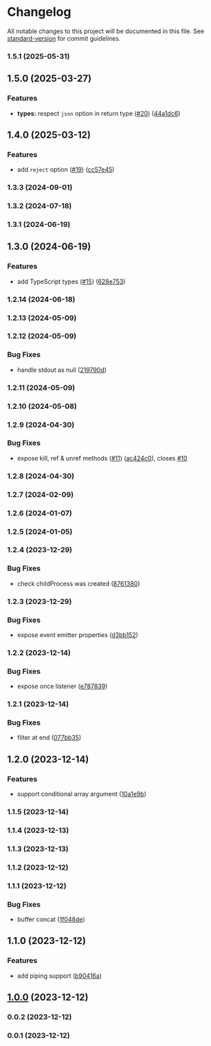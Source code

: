 # Changelog

All notable changes to this project will be documented in this file. See [standard-version](https://github.com/conventional-changelog/standard-version) for commit guidelines.

### 1.5.1 (2025-05-31)

## 1.5.0 (2025-03-27)


### Features

* **types:** respect `json` option in return type ([#20](https://github.com/microlinkhq/tinyspawn/issues/20)) ([44a1dc6](https://github.com/microlinkhq/tinyspawn/commit/44a1dc693d821adfb915d5e3c19bb826a37d599a))

## 1.4.0 (2025-03-12)


### Features

* add `reject` option ([#19](https://github.com/microlinkhq/tinyspawn/issues/19)) ([cc57e45](https://github.com/microlinkhq/tinyspawn/commit/cc57e45730ac43b2b4ea5bab27c593980ff22394))

### 1.3.3 (2024-09-01)

### 1.3.2 (2024-07-18)

### 1.3.1 (2024-06-19)

## 1.3.0 (2024-06-19)


### Features

* add TypeScript types ([#15](https://github.com/microlinkhq/tinyspawn/issues/15)) ([628e753](https://github.com/microlinkhq/tinyspawn/commit/628e7534f552b43c718beac8063f30abb37b565c))

### 1.2.14 (2024-06-18)

### 1.2.13 (2024-05-09)

### 1.2.12 (2024-05-09)


### Bug Fixes

* handle stdout as null ([219790d](https://github.com/microlinkhq/tinyspawn/commit/219790d2dd84baac3cf1e8f99f7c34550a731ce9))

### 1.2.11 (2024-05-09)

### 1.2.10 (2024-05-08)

### 1.2.9 (2024-04-30)


### Bug Fixes

* expose kill, ref & unref methods ([#11](https://github.com/microlinkhq/tinyspawn/issues/11)) ([ac424c0](https://github.com/microlinkhq/tinyspawn/commit/ac424c090f0c81cef4ed1f519821eddf3e33ab6a)), closes [#10](https://github.com/microlinkhq/tinyspawn/issues/10)

### 1.2.8 (2024-04-30)

### 1.2.7 (2024-02-09)

### 1.2.6 (2024-01-07)

### 1.2.5 (2024-01-05)

### 1.2.4 (2023-12-29)


### Bug Fixes

* check childProcess was created ([8761380](https://github.com/microlinkhq/tinyspawn/commit/8761380b5b133ba6e82fa6b07bdaa31269f906ea))

### 1.2.3 (2023-12-29)


### Bug Fixes

* expose event emitter properties ([d3bb152](https://github.com/microlinkhq/tinyspawn/commit/d3bb15201fc073e60930de348bd05a56423d2f6b))

### 1.2.2 (2023-12-14)


### Bug Fixes

* expose once listener ([e787839](https://github.com/microlinkhq/tinyspawn/commit/e787839ea5f66e01c1834f7a4ce48e42ff512001))

### 1.2.1 (2023-12-14)


### Bug Fixes

* filter at end ([077bb35](https://github.com/microlinkhq/tinyspawn/commit/077bb355006b787afc57cc58e6a0b08f61513530))

## 1.2.0 (2023-12-14)


### Features

* support conditional array argument ([10a1e9b](https://github.com/microlinkhq/tinyspawn/commit/10a1e9baa9757a66dbae197e62e8f17234163fa0))

### 1.1.5 (2023-12-14)

### 1.1.4 (2023-12-13)

### 1.1.3 (2023-12-13)

### 1.1.2 (2023-12-12)

### 1.1.1 (2023-12-12)


### Bug Fixes

* buffer concat ([1f048de](https://github.com/microlinkhq/tinyspawn/commit/1f048de258baa88d71f730f63d6b470212e98493))

## 1.1.0 (2023-12-12)


### Features

* add piping support ([b90416a](https://github.com/microlinkhq/tinyspawn/commit/b90416acbfa6300477a127b5b0d6d4d37235af4b))

## [1.0.0](https://github.com/microlinkhq/tinyspawn/compare/v0.0.2...v1.0.0) (2023-12-12)

### 0.0.2 (2023-12-12)

### 0.0.1 (2023-12-12)
